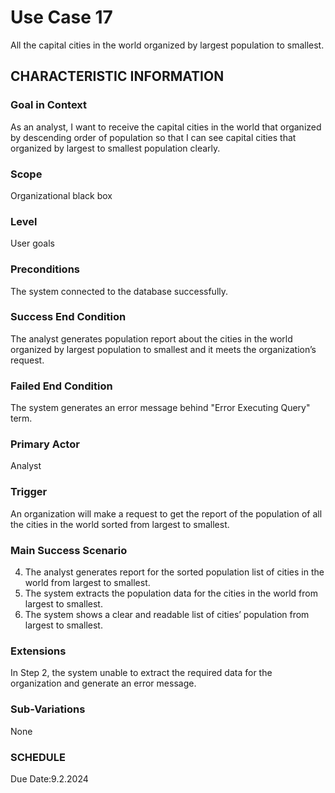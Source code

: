 # Use Case 17
All the capital cities in the world organized by largest population to smallest.
## CHARACTERISTIC INFORMATION
### Goal in Context
As an analyst, I want to receive the capital cities in the world that organized by descending order of population so that I can see capital cities that organized by largest to smallest population clearly.
### Scope
Organizational black box
### Level
User goals
### Preconditions
The system connected to the database successfully.
### Success End Condition
The analyst generates population report about the cities in the world organized by largest population to smallest and it meets the organization’s request.
### Failed End Condition
The system generates an error message behind "Error Executing Query" term.
### Primary Actor
Analyst
### Trigger
An organization will make a request to get the report of the population of all the cities in the world sorted from largest to smallest.
### Main Success Scenario
4.  The analyst generates report for the sorted population list of cities in the world from largest to smallest.
5.  The system extracts the population data for the cities in the world from largest to smallest.
6.  The system shows a clear and readable list of cities’ population from largest to smallest.
### Extensions
In Step 2, the system unable to extract the required data for the organization and generate an error message.
### Sub-Variations
None
### SCHEDULE
Due Date:9.2.2024
